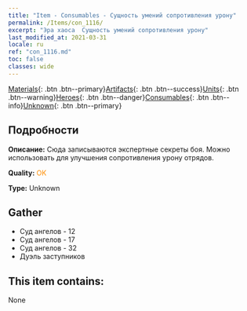 ```yaml
---
title: "Item - Consumables - Сущность умений сопротивления урону"
permalink: /Items/con_1116/
excerpt: "Эра хаоса  Сущность умений сопротивления урону"
last_modified_at: 2021-03-31
locale: ru
ref: "con_1116.md"
toc: false
classes: wide
---
```

 [Materials](/ru/Items/){: .btn .btn--primary}[Artifacts](/ru/Items/Artifacts/){: .btn .btn--success}[Units](/ru/Items/Units/){: .btn .btn--warning}[Heroes](/ru/Items/Heroes/){: .btn .btn--danger}[Consumables](/ru/Items/Consumables/){: .btn .btn--info}[Unknown](/ru/Items/Unknown/){: .btn .btn--primary}

## Подробности
 **Описание:** Сюда записываются экспертные секреты боя. Можно использовать для улучшения сопротивления урону отрядов.

 **Quality:** <span style="color: #FF8C00">OK</span>

 **Type:** Unknown

## Gather

*    Суд ангелов - 12 
*    Суд ангелов - 17 
*    Суд ангелов - 32 
*    Дуэль заступников 

## This item contains:

  None

